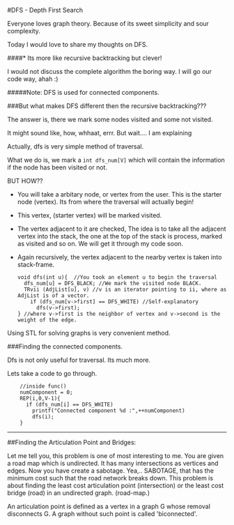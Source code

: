 #DFS - Depth First Search

Everyone loves graph theory. Because of its sweet simplicity and sour complexity.

Today I would love to share my thoughts on DFS.

####* Its more like recursive backtracking but clever!

I would not discuss the complete algorithm the boring way. I will go our code way, ahah :)

#####Note: DFS is used for connected components.

###But what makes DFS different then the recursive backtracking???

The answer is, there we mark some nodes visited and some not visited.

It might sound like, how, whhaat, errr. But wait.... I am explaining

Actually, dfs is very simple method of traversal.

What we do is, we mark a `int dfs_num[V]` which will contain the information if the node has been visited or not.

BUT HOW??

 *  You will take a arbitary node, or vertex from the user.  This is the starter node (vertex). Its from where the traversal will actually begin!

 *  This vertex, (starter vertex) will be marked visited.

 *  The vertex adjacent to it are checked, The idea is to take all the adjacent vertex into the stack, the one at the top of the stack is process, marked as visited and so on. We will get it through my code soon.

 *  Again recursively, the vertex adjacent to the nearby vertex is taken into stack-frame.

        void dfs(int u){  //You took an element u to begin the traversal
          dfs_num[u] = DFS_BLACK; //We mark the visited node BLACK.
          TRvii (AdjList[u], v) //v is an iterator pointing to ii, where as AdjList is of a vector.
            if (dfs_num[v->first] == DFS_WHITE) //Self-explanatory
              dfs(v->first);
        } //where v->first is the neighbor of vertex and v->second is the weight of the edge.

  Using STL for solving graphs is very convenient method.

  ###Finding the connected components.

  Dfs is not only useful for traversal. Its much more.

  Lets take a code to go through.

        //inside func()
        numComponent = 0;
        REP(i,0,V-1){
          if (dfs_num[i] == DFS_WHITE)
            printf("Connected component %d :",++numComponent)
            dfs(i);
        }

------------
##Finding the Articulation Point and Bridges:

Let me tell you, this problem is one of most interesting to me. You are given a road map which is undirected. It has many intersections as vertices and edges. Now you have create a sabotage. Yea,.. SABOTAGE, that has the minimum cost such that the road network breaks down. This problem is about finding the least cost articulation point (intersection) or the least cost bridge (road) in an undirected graph. (road-map.)

An articulation point is defined as a vertex in a graph G whose removal disconnects G. A graph without such point is called 'biconnected'. 
